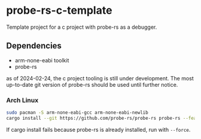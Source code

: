 # probe-rs-c-template

Template project for a c project with probe-rs as a debugger.


## Dependencies

- arm-none-eabi toolkit
- probe-rs

as of 2024-02-24, the c project tooling is still under development. The most up-to-date git version of probe-rs should be used until further notice.

### Arch Linux
```sh
sudo pacman -S arm-none-eabi-gcc arm-none-eabi-newlib
cargo install --git https://github.com/probe-rs/probe-rs probe-rs --features=cli
```
If cargo install fails because probe-rs is already installed, run with `--force`.

